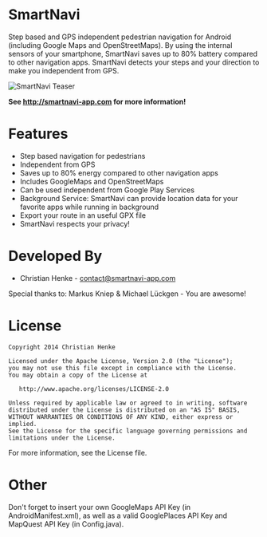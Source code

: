 SmartNavi
=========

Step based and GPS independent pedestrian navigation for Android
(including Google Maps and OpenStreetMaps). By using the internal sensors of your smartphone, SmartNavi saves up to 80% battery compared to other navigation apps. SmartNavi detects your steps and your direction to make you independent from GPS. 

![SmartNavi Teaser][1]

**See http://smartnavi-app.com for more information!**

Features
==========
* Step based navigation for pedestrians
* Independent from GPS
* Saves up to 80% energy compared to other navigation apps
* Includes GoogleMaps and OpenStreetMaps
* Can be used independent from Google Play Services
* Background Service: SmartNavi can provide location data for your favorite apps while running in background
* Export your route in an useful GPX file
* SmartNavi respects your privacy!


Developed By
============

* Christian Henke - <contact@smartnavi-app.com>

Special thanks to: Markus Kniep & Michael Lückgen - You are awesome! 

License
=======

    Copyright 2014 Christian Henke

    Licensed under the Apache License, Version 2.0 (the "License");
    you may not use this file except in compliance with the License.
    You may obtain a copy of the License at

       http://www.apache.org/licenses/LICENSE-2.0

    Unless required by applicable law or agreed to in writing, software
    distributed under the License is distributed on an "AS IS" BASIS,
    WITHOUT WARRANTIES OR CONDITIONS OF ANY KIND, either express or implied.
    See the License for the specific language governing permissions and
    limitations under the License.

For more information, see the License file.

Other
========
 Don't forget to insert your own GoogleMaps API Key (in AndroidManifest.xml),
 as well as a valid GooglePlaces API Key and MapQuest API Key (in Config.java).


 [1]: http://smartnavi-app.com/img/smartnavi-teaser.jpg
